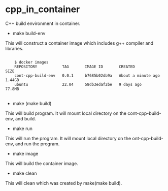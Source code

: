 # cpp_in_container
C++ build environment in container.


* make build-env

This will construct a container image which includes g++ compiler and libraries.

<pre>
<code>
    $ docker images
    REPOSITORY           TAG       IMAGE ID       CREATED              SIZE
    cont-cpp-build-env   0.0.1     b7685b02db9a   About a minute ago   1.44GB
    ubuntu               22.04     58db3edaf2be   9 days ago           77.8MB
</code>
</pre>

* make (make build)

This will build program. It will mount local directory on the cont-cpp-build-env, and build.    


* make run

This will run the program. It will mount local directory on the ont-cpp-build-env, and run the program.   


* make image

This will build the container image.   


* make clean

This will clean which was created by make(make build).    

 
